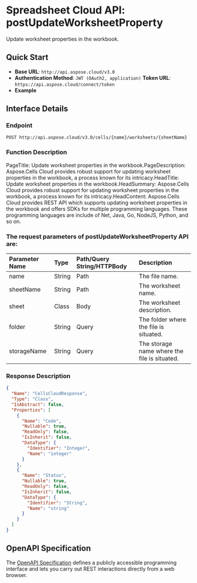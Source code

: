# **Spreadsheet Cloud API: postUpdateWorksheetProperty**

Update worksheet properties in the workbook. 


## **Quick Start**

- **Base URL**: `http://api.aspose.cloud/v3.0`
- **Authentication Method**: `JWT (OAuth2, application)`  **Token URL**: `https://api.aspose.cloud/connect/token`
- **Example** 

## **Interface Details**

### **Endpoint** 

```
POST http://api.aspose.cloud/v3.0/cells/{name}/worksheets/{sheetName}
```
### **Function Description**
PageTitle: Update worksheet properties in the workbook.PageDescription: Aspose.Cells Cloud provides robust support for updating worksheet properties in the workbook, a process known for its intricacy.HeadTitle: Update worksheet properties in the workbook.HeadSummary: Aspose.Cells Cloud provides robust support for updating worksheet properties in the workbook, a process known for its intricacy.HeadContent: Aspose.Cells Cloud provides REST API which supports updating worksheet properties in the workbook and offers SDKs for multiple programming languages. These programming languages are include of Net, Java, Go, NodeJS, Python, and so on.

### The request parameters of **postUpdateWorksheetProperty** API are: 

| Parameter Name | Type | Path/Query String/HTTPBody | Description | 
| :- | :- | :- |:- | 
|name|String|Path|The file name.|
|sheetName|String|Path|The worksheet name.|
|sheet|Class|Body|The worksheet description.|
|folder|String|Query|The folder where the file is situated.|
|storageName|String|Query|The storage name where the file is situated.|

### **Response Description**
```json
{
  "Name": "CellsCloudResponse",
  "Type": "Class",
  "IsAbstract": false,
  "Properties": [
    {
      "Name": "Code",
      "Nullable": true,
      "ReadOnly": false,
      "IsInherit": false,
      "DataType": {
        "Identifier": "Integer",
        "Name": "integer"
      }
    },
    {
      "Name": "Status",
      "Nullable": true,
      "ReadOnly": false,
      "IsInherit": false,
      "DataType": {
        "Identifier": "String",
        "Name": "string"
      }
    }
  ]
}
```


## OpenAPI Specification

The [OpenAPI Specification](https://reference.aspose.cloud/cells/#/WorksheetsController/PostUpdateWorksheetProperty) defines a publicly accessible programming interface and lets you carry out REST interactions directly from a web browser.



